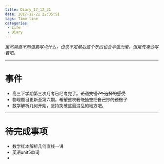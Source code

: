 ```yaml
---
title: Diary_17_12_21
date: 2017-12-21 22:35:51
tags: Time line
categories: 
 - Life
 - Diary
---
```

 *虽然简直不知道要写点什么，也说不定最后这个东西也会半途而废，但是先凑合写着吧。*
- - - - 
# 事件
* 高三下学期第三次月考已经考完了。~~论语文错7个选择的感受~~
* 物理题目更新至第六期。~~希望这次我能抽空把自己抄的题做了~~
* 数学解析几何开始，坚持突破这最混乱的地方吧。
- - - - 
# 待完成事项
* 数学红本解析几何直线一讲
* 英语unit5单词
* 